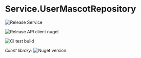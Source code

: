 # Service.UserMascotRepository

![Release Service](https://github.com/MyJetWallet/Service.UserMascotRepository/workflows/Release%20Service/badge.svg)

![Release API client nuget](https://github.com/MyJetWallet/Service.UserMascotRepository/workflows/Release%20API%20client%20nuget/badge.svg)

![CI test build](https://github.com/MyJetWallet/Service.UserMascotRepository/workflows/CI%20test%20build/badge.svg)

*Client library:* ![Nuget version](https://img.shields.io/nuget/v/MyJetWallet.Service.UserMascotRepository.Client?label=MyJetWallet.Service.UserMascotRepository.Client&style=social)


